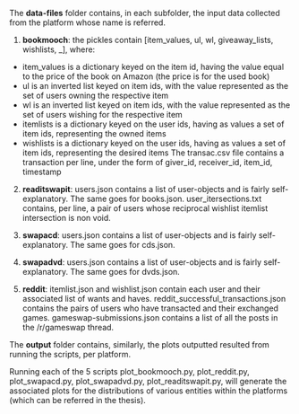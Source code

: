 The **data-files** folder contains, in each subfolder, the input data collected from the platform whose name is referred.

1. **bookmooch**: the pickles contain [item_values, ul, wl, giveaway_lists, wishlists, _], where:
  * item_values is a dictionary keyed on the item id, having the value equal to the price of the book on Amazon (the price is for the used book)
  * ul is an inverted list keyed on item ids, with the value represented as the set of users owning the respective item
  * wl is an inverted list keyed on item ids, with the value represented as the set of users wishing for the respective item
  * itemlists is a dictionary keyed on the user ids, having as values a set of item ids, representing the owned items
  * wishlists is a dictionary keyed on the user ids, having as values a set of item ids, representing the desired items
The transac.csv file contains a transaction per line, under the form of giver_id, receiver_id, item_id, timestamp

2. **readitswapit**: users.json contains a list of user-objects and is fairly self-explanatory. The same goes for books.json. 
user_itersections.txt contains, per line, a pair of users whose reciprocal wishlist itemlist intersection is non void.

3. **swapacd**: users.json contains a list of user-objects and is fairly self-explanatory. The same goes for cds.json.

4. **swapadvd**: users.json contains a list of user-objects and is fairly self-explanatory. The same goes for dvds.json.

6. **reddit**: itemlist.json and wishlist.json contain each user and their associated list of wants and haves. 
reddit_successful_transactions.json contains the pairs of users who have transacted and their exchanged games. 
gameswap-submissions.json contains a list of all the posts in the /r/gameswap thread.


The **output** folder contains, similarly, the plots outputted resulted from running the scripts, per platform. 

Running each of the 5 scripts plot_bookmooch.py, plot_reddit.py, plot_swapacd.py, plot_swapadvd.py, plot_readitswapit.py,
will generate the associated plots for the distributions of various entities within the platforms (which can be referred
in the thesis). 
